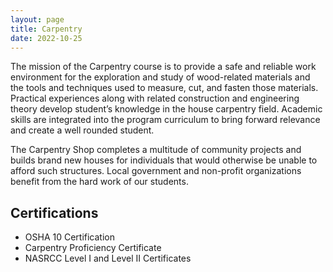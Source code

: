 ```yaml
---
layout: page
title: Carpentry
date: 2022-10-25
---
```


The mission of the Carpentry course is to provide a safe and reliable work environment for the exploration and study of wood-related materials and the tools and techniques used to measure, cut, and fasten those materials. Practical experiences along with related construction and engineering theory develop student’s knowledge in the house carpentry field. Academic skills are integrated into the program curriculum to bring forward relevance and create a well rounded student.

The Carpentry Shop completes a multitude of community projects and builds brand new houses for individuals that would otherwise be unable to afford such structures. Local government and non-profit organizations benefit from the hard work of our students.

## Certifications
- OSHA 10 Certification
- Carpentry Proficiency Certificate
- NASRCC Level I and Level II Certificates